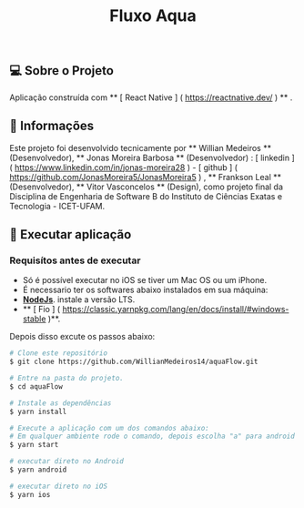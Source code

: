 <h1 align="center">
   Fluxo Aqua
</h1>

<br>

## 💻 Sobre o Projeto

Aplicação construída com ** [ React Native ] ( https://reactnative.dev/ ) ** . 
<br />

## 🚀 Informações

Este projeto foi desenvolvido tecnicamente por ** Willian Medeiros ** (Desenvolvedor), ** Jonas Moreira Barbosa ** (Desenvolvedor) : [ linkedin ] (  https://www.linkedin.com/in/jonas-moreira28  ) - [ github ] (  https://github.com/JonasMoreira5/JonasMoreira5  ) , ** Frankson Leal ** (Desenvolvedor), ** Vitor Vasconcelos ** (Design), como projeto final da Disciplina de Engenharia de Software B do Instituto de Ciências Exatas e Tecnologia - ICET-UFAM.
## 🎲 Executar aplicação

### Requisítos antes de executar

- Só é possível executar no iOS se tiver um Mac OS ou um iPhone.
- É necessario ter os softwares abaixo instalados em sua máquina:
- **[NodeJs](https://nodejs.org/en)**. instale a versão LTS.
- ** [ Fio ] ( https://classic.yarnpkg.com/lang/en/docs/install/#windows-stable )**.

Depois disso excute os passos abaixo:

```bash
# Clone este repositório
$ git clone https://github.com/WillianMedeiros14/aquaFlow.git

# Entre na pasta do projeto.
$ cd aquaFlow

# Instale as dependências
$ yarn install

# Execute a aplicação com um dos comandos abaixo:
# Em qualquer ambiente rode o comando, depois escolha "a" para android ou "i" para ios
$ yarn start

# executar direto no Android
$ yarn android

# executar direto no iOS
$ yarn ios

```
